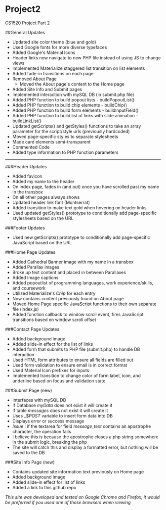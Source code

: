 # Project2
CS1520 Project Part 2

##General Updates
* Updated site color theme (blue and gold)
* Used Google fonts for more diverse typefaces
* Added Google's Material Icons
* Header links now navigate to new PHP file instead of using JS to change views
* Implemented Materialize staggered list transition on list elements
* Added fade-in transitions on each page
* Removed About Page
  * Moved the About page's content to the Home page
* Added Site Info and Submit pages
* Implemented interaction with mySQL DB (in submit.php file)
* Added PHP function to build popout lists - buildPopoutList()
* Added PHP function to build chip elements - buildChip()
* Added PHP function to build form elements - buildInputField()
* Added PHP function to build list of links with slide animation - buildLinkList()
* Updated getScripts() and getStyles() functions to take an array parameter for the script/style urls (previously hardcoded)
* Moved page-specific styles to separate stylesheets
* Made card elements semi-transparent
* Commented Code
* Added type information to PHP function parameters


---

###Header Updates
* Added favicon
* Added my name to the header
 * On index page, fades in (and out) once you have scrolled past my name in the transbox
 * On all other pages always shows
* Updated header link font (Montserrat)
* Added transition to make text gold when hovering on header links
* Used updated getStyles() prototype to conditionally add page-specific stylesheets based on the URL

###Footer Updates
* Used new getScripts() prototype to conditionally add page-specific JavaScript based on the URL

###Home Page Updates
* Added Cathedral Banner image with my name in a transbox
* Added Parallax images
* Broke up text content and placed in between Parallaxes
* Added Image captions 
* Added popoutlist of programming languages, work experience/skills, and coursework
 * Utilized Materialize's _Chip_ for each entry
* Now contains content previously found on About page
* Moved Home Page specific JavaScript functions to their own separate file (index.js)
 * Added function callback to window scroll event, fires JavaScript transitions based on window scroll offset

###Contact Page Updates
* Added background image
* Added slide-in effect for the list of links
* Added form that submits to PHP file (submit.php) to handle DB interaction
 * Used HTML form attributes to ensure all fields are filled out
 * Used form validation to ensure email is in correct format
 * Used Material Icon prefixes for inputs
 * Implemented transition to change color of form label, icon, and underline based on focus and validation state

###Submit Page (new)
* Interfaces with mySQL DB
* If Database _myData_ does not exist it will create it
* If table _messages_ does not exist it will create it
* Uses _$_POST_ variable to insert form data into DB
* Displays error or success message
* _Issue_ : if the textarea for field *message_text* contains an apostrophe character, the operation fails
 * I believe this is because the apostrophe closes a php string somewhere in the submit logic, breaking the php
 * The site will catch this and display a formatted error, but nothing will be saved to the DB
 
###Site Info Page (new)
* Contains updated site information text previously on Home page
* Added background image
* Added slide-in effect for list of links
* Added a link to this github repo

_This site was developed and tested on Google Chrome and Firefox, it would be preferred if you used one of those browsers when viewing_

